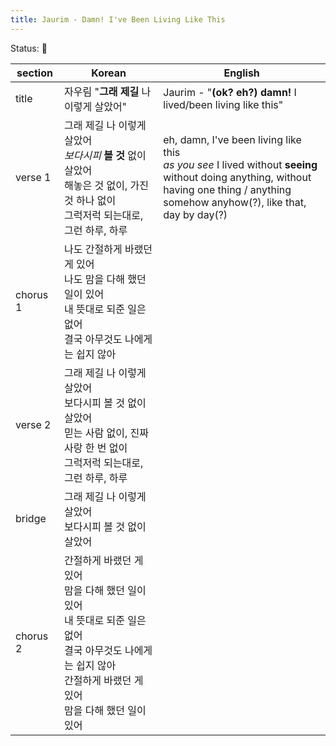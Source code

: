 ```yaml
---
title: Jaurim - Damn! I've Been Living Like This
---
```


<status>Status: 🌱 </status>


| section  | Korean                                                                                                               | English                                                                                                                                                                                       |
| -------- | -------------------------------------------------------------------------------------------------------------------- | --------------------------------------------------------------------------------------------------------------------------------------------------------------------------------------------- |
| title    | 자우림 "**그래 제길** 나 이렇게 살았어"                                                                                            | Jaurim - "**(ok? eh?) damn!** I lived/been living like this"                                                                                                                                  |
| verse 1  | 그래 제길 나 이렇게 살았어  <br>*보다시피* **볼 것** 없이 살았어  <br>해놓은 것 없이, 가진 것 하나 없이  <br>그럭저럭 되는대로, 그런 하루, 하루                       | eh, damn, I've been living like this<br>*as you see* I lived without **seeing**<br>without doing anything, without having one thing / anything<br>somehow anyhow(?), like that, day by day(?) |
| chorus 1 | 나도 간절하게 바랬던 게 있어  <br>나도 맘을 다해 했던 일이 있어  <br>내 뜻대로 되준 일은 없어  <br>결국 아무것도 나에게는 쉽지 않아                                  |                                                                                                                                                                                               |
| verse 2  | 그래 제길 나 이렇게 살았어  <br>보다시피 볼 것 없이 살았어  <br>믿는 사람 없이, 진짜 사랑 한 번 없이  <br>그럭저럭 되는대로, 그런 하루, 하루                           |                                                                                                                                                                                               |
| bridge   | 그래 제길 나 이렇게 살았어  <br>보다시피 볼 것 없이 살았어                                                                                 |                                                                                                                                                                                               |
| chorus 2 | 간절하게 바랬던 게 있어  <br>맘을 다해 했던 일이 있어  <br>내 뜻대로 되준 일은 없어  <br>결국 아무것도 나에게는 쉽지 않아  <br>간절하게 바랬던 게 있어  <br>맘을 다해 했던 일이 있어 |                                                                                                                                                                                               |

